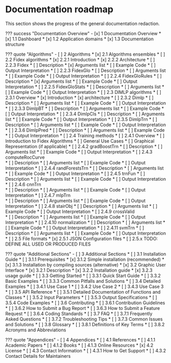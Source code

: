 # Documentation roadmap

This section shows the progress of the general documentation redaction.

??? success "Documentation Overview"
    - [x] 1 Documentation Overview
        * [x] 1.1 Dashboard
        * [x] 1.2 Application domains
        * [x] 1.3 Documentation structure

??? quote "Algorithms"
    - [ ] 2 Algorithms
        * [x] 2.1 Algorithms ensembles
        * [ ] 2.2 Fidex algorithms
            * [x] 2.2.1 Introduction
            * [x] 2.2.2 Architecture
            * [ ] 2.2.3 Fidex
                * [ ] Description
                * [x] Arguments list
                * [ ] Example Code
                * [ ] Output Interpretation
            * [ ] 2.2.3 FidexGlo
                * [ ] Description
                * [ ] Arguments list
                * [ ] Example Code
                * [ ] Output Interpretation
            * [ ] 2.2.4 FidexGloRules
                * [ ] Description
                * [x] Arguments list
                * [ ] Example Code
                * [ ] Output Interpretation
            * [ ] 2.2.5 FidexGloStats
                * [ ] Description
                * [ ] Arguments list
                * [ ] Example Code
                * [ ] Output Interpretation
        * [ ] 2.3 DIMLP algorithms 
            * [ ] 2.3.1 Overview
                * [x] Introduction
                * [x] architecture
            * [ ] 2.3.2 Dimlp
                * [ ] Description
                * [ ] Arguments list
                * [ ] Example Code
                * [ ] Output Interpretation
            * [ ] 2.3.3 DimlpBT
                * [ ] Description
                * [ ] Arguments list
                * [ ] Example Code
                * [ ] Output Interpretation
            * [ ] 2.3.4 DimlpCls
                * [ ] Description
                * [ ] Arguments list
                * [ ] Example Code
                * [ ] Output Interpretation
            * [ ] 2.3.5 DimlpTrn
                * [ ] Description
                * [ ] Arguments list
                * [ ] Example Code
                * [ ] Output Interpretation
            * [ ] 2.3.6 DimlpPred
                * [ ] Description
                * [ ] Arguments list
                * [ ] Example Code
                * [ ] Output Interpretation
        * [ ] 2.4 Training methods
            * [ ] 2.4.1 Overview
                * [ ] Introduction to Fidex Algorithms
                * [ ] General Use Cases
                * [ ] Graphical Representation (if applicable)
            * [ ] 2.4.2 gradBoostTrn
                * [ ] Description
                * [ ] Arguments list
                * [ ] Example Code
                * [ ] Output Interpretation
            * [ ] 2.4.3 computeRocCurve      
                * [ ] Description
                * [ ] Arguments list
                * [ ] Example Code
                * [ ] Output Interpretation
            * [ ] 2.4.4 randForestsTrn
                * [ ] Description
                * [ ] Arguments list
                * [ ] Example Code
                * [ ] Output Interpretation
            * [ ] 2.4.5 trnFun
                * [ ] Description
                * [ ] Arguments list
                * [ ] Example Code
                * [ ] Output Interpretation
            * [ ] 2.4.6 cnnTrn    
                * [ ] Description
                * [ ] Arguments list
                * [ ] Example Code
                * [ ] Output Interpretation
            * [ ] 2.4.7 mlpTrn   
                * [ ] Description
                * [ ] Arguments list
                * [ ] Example Code
                * [ ] Output Interpretation
            * [ ] 2.4.8 stairObj
                * [ ] Description
                * [ ] Arguments list
                * [ ] Example Code
                * [ ] Output Interpretation
            * [ ] 2.4.9 crossValid    
                * [ ] Description
                * [ ] Arguments list
                * [ ] Example Code
                * [ ] Output Interpretation
            * [ ] 2.4.10 normalization
                * [ ] Description
                * [ ] Arguments list
                * [ ] Example Code
                * [ ] Output Interpretation
            * [ ] 2.4.11 svmTrn
                * [ ] Description
                * [ ] Arguments list
                * [ ] Example Code
                * [ ] Output Interpretation
        * [ ] 2.5 File formats
            * [x] 2.5.1 JSON Configuration files
            * [ ] 2.5.x TODO: DEFINE ALL USED OR PRODUCED FILES

??? quote "Additional Sections"
    - [ ] 3 Additional Sections
        * [ ] 3.1 Installation Guide
            * [ ] 3.1.1 Prerequisites
            * [x] 3.1.2 Simple installation (recommended)
            * [x] 3.1.3 Installation by compiling sources (alternative)
        * [x] 3.2 Graphic User Interface
            * [x] 3.2.1 Description
            * [x] 3.2.2 Installation guide
            * [x] 3.2.3 usage guide
        * [ ] 3.3 Getting Started
            * [ ] 3.3.1 Quick Start Guide
            * [ ] 3.3.2 Basic Examples
            * [ ] 3.3.3 Common Pitfalls and Solutions
        * [ ] 3.4 Detailed Examples
            * [ ] 3.4.1 Use Case 1
            * [ ] 3.4.2 Use Case 2
            * [ ] 3.4.3 Use Case 3
        * [ ] 3.5 API Reference
            * [ ] 3.5.1 Detailed Documentation of Functions and Classes
            * [ ] 3.5.2 Input Parameters
            * [ ] 3.5.3 Output Specifications
            * [ ] 3.5.4 Code Examples
        * [ ] 3.6 Contributing
            * [ ] 3.6.1 Contribution Guidelines
            * [ ] 3.6.2 How to Submit a Bug Report
            * [ ] 3.6.3 How to Submit a Feature Request
            * [ ] 3.6.4 Coding Standards
        * [ ] 3.7 FAQ
            * [ ] 3.7.1 Frequently Asked Questions
            * [ ] 3.7.2 Troubleshooting Tips
            * [ ] 3.7.3 Common Issues and Solutions
        * [ ] 3.8 Glossary
            * [ ] 3.8.1 Definitions of Key Terms
            * [ ] 3.8.2 Acronyms and Abbreviations

??? quote "Appendices"
    - [ ] 4 Appendices
        * [ ] 4.1 References
            * [ ] 4.1.1 Academic Papers
            * [ ] 4.1.2 Books
            * [ ] 4.1.3 Online Resources
        * [x] 4.2 License
        * [ ] 4.3 Contact Information
            * [ ] 4.3.1 How to Get Support
            * [ ] 4.3.2 Contact Details for Maintainers